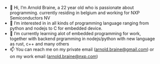 - 👋 Hi, I’m Arnold Braine, a 22 year old who is passionate about programming. currently residing in belgium and working for NXP Semiconductors NV
- 👀 I’m interested in in all kinds of programming language ranging from python and nodejs to C for embedded device.
- 🌱 I’m currently learning alot of embedded programming for work, together with backend prgramming in nodejs/python with new language as rust, c++ and many others
- 📫 You can reach me on my private email (arnold.braine@gmail.com) or on my work email (arnold.braine@nxp.com)

<!---
ArnoldBraine/ArnoldBraine is a ✨ special ✨ repository because its `README.md` (this file) appears on your GitHub profile.
You can click the Preview link to take a look at your changes.
--->

